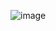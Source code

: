 ![image](https://github.com/Bsteven593/flutterMenu/assets/110885930/83b4ea02-da5b-4a63-8ab4-90415d9c11ac)
